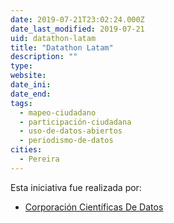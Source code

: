 ```yaml
---
date: 2019-07-21T23:02:24.000Z
date_last_modified: 2019-07-21
uid: datathon-latam
title: "Datathon Latam"
description: ""
type: 
website: 
date_ini: 
date_end: 
tags:
  - mapeo-ciudadano
  - participación-ciudadana
  - uso-de-datos-abiertos
  - periodismo-de-datos
cities: 
  - Pereira
---
```


Esta iniciativa fue realizada por:

- [Corporación Científicas De Datos](/i/corporacion-cientificas-de-datos.html)
